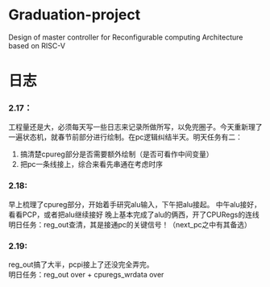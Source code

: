 # Graduation-project
Design of master controller for Reconfigurable computing Architecture based on RISC-V
# 日志
### 2.17：
工程量还是大，必须每天写一些日志来记录所做所写，以免兜圈子。今天重新理了一遍状态机，就春节前部分进行绘制。在pc逻辑纠结半天。明天任务有二：  
1. 搞清楚cpureg部分是否需要额外绘制（是否可看作中间变量）  
2. 把pc一条线接上，综合来看先串通在考虑时序
### 2.18:
早上梳理了cpureg部分，开始着手研究alu输入，下午把alu接起。
中午alu接好，看看PCP，或者把alu继续接好
晚上基本完成了alu的俩西，开了CPURegs的连线  
明日任务：reg_out查清，其是接通pc的关键信号！（next_pc之中有其备选）
### 2.19:
reg_out搞了大半，pcpi接上了还没完全弄完。  
明日任务：reg_out over + cpuregs_wrdata over 
